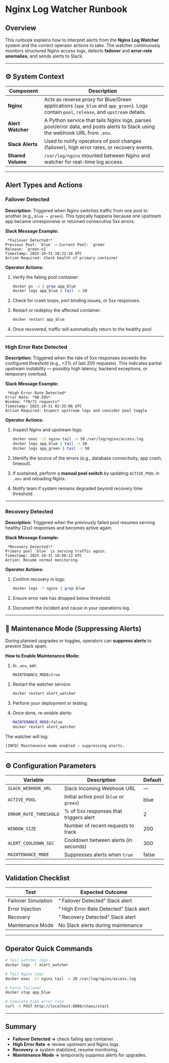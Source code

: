 #  **Nginx Log Watcher Runbook**

##  Overview

This runbook explains how to interpret alerts from the **Nginx Log Watcher** system and the correct operator actions to take.
The watcher continuously monitors structured Nginx access logs, detects **failover** and **error-rate anomalies**, and sends alerts to Slack.

---

## ⚙️ **System Context**

| Component         | Description                                                                                                                             |
| ----------------- | --------------------------------------------------------------------------------------------------------------------------------------- |
| **Nginx**         | Acts as reverse proxy for Blue/Green applications (`app_blue` and `app_green`). Logs contain `pool`, `release`, and `upstream` details. |
| **Alert Watcher** | A Python service that tails Nginx logs, parses pool/error data, and posts alerts to Slack using the webhook URL from `.env`.            |
| **Slack Alerts**  | Used to notify operators of pool changes (failover), high error rates, or recovery events.                                              |
| **Shared Volume** | `/var/log/nginx` mounted between Nginx and watcher for real-time log access.                                                            |

---

##  **Alert Types and Actions**

###  **Failover Detected**

**Description:**
Triggered when Nginx switches traffic from one pool to another (e.g., `blue → green`).
This typically happens because one upstream app became unresponsive or returned consecutive 5xx errors.

**Slack Message Example:**

```
 *Failover Detected!*
Previous Pool: `blue` → Current Pool: `green`
Release: `green-v1`
Timestamp: 2025-10-31 10:22:16 UTC
Action Required: Check health of primary container
```

**Operator Actions:**

1. Verify the failing pool container:

   ```bash
   docker ps -a | grep app_blue
   docker logs app_blue | tail -n 20
   ```
2. Check for crash loops, port binding issues, or 5xx responses.
3. Restart or redeploy the affected container:

   ```bash
   docker restart app_blue
   ```
4. Once recovered, traffic will automatically return to the healthy pool.

---

###  **High Error Rate Detected**

**Description:**
Triggered when the rate of 5xx responses exceeds the configured threshold (e.g., >2% of last 200 requests).
This indicates partial upstream instability — possibly high latency, backend exceptions, or temporary overload.

**Slack Message Example:**

```
 *High Error Rate Detected*
Error Rate: *98.59%*
Window: *70/71 requests*
Timestamp: 2025-10-31 02:35:06 UTC
Action Required: Inspect upstream logs and consider pool toggle
```

**Operator Actions:**

1. Inspect Nginx and upstream logs:

   ```bash
   docker exec -it nginx tail -n 50 /var/log/nginx/access.log
   docker logs app_blue | tail -n 50
   docker logs app_green | tail -n 50
   ```
2. Identify the source of the errors (e.g., database connectivity, app crash, timeout).
3. If sustained, perform a **manual pool switch** by updating `ACTIVE_POOL` in `.env` and reloading Nginx.
4. Notify team if system remains degraded beyond recovery time threshold.

---

###  **Recovery Detected**

**Description:**
Triggered when the previously failed pool resumes serving healthy (2xx) responses and becomes active again.

**Slack Message Example:**

```
 *Recovery Detected!*
Primary pool `blue` is serving traffic again.
Timestamp: 2025-10-31 10:40:12 UTC
Action: Resume normal monitoring.
```

**Operator Actions:**

1. Confirm recovery in logs:

   ```bash
   docker logs -f nginx | grep blue
   ```
2. Ensure error rate has dropped below threshold.
3. Document the incident and cause in your operations log.

---

## 🧮 **Maintenance Mode (Suppressing Alerts)**

During planned upgrades or toggles, operators can **suppress alerts** to prevent Slack spam.

**How to Enable Maintenance Mode:**

1. In `.env`, set:

   ```env
   MAINTENANCE_MODE=true
   ```
2. Restart the watcher service:

   ```bash
   docker restart alert_watcher
   ```
3. Perform your deployment or testing.
4. Once done, re-enable alerts:

   ```bash
   MAINTENANCE_MODE=false
   docker restart alert_watcher
   ```

The watcher will log:

```
[INFO] Maintenance mode enabled — suppressing alerts.
```

---

## ⚙️ **Configuration Parameters**

| Variable               | Description                             | Default |
| ---------------------- | --------------------------------------- | ------- |
| `SLACK_WEBHOOK_URL`    | Slack Incoming Webhook URL              | —       |
| `ACTIVE_POOL`          | Initial active pool (`blue` or `green`) | blue    |
| `ERROR_RATE_THRESHOLD` | % of 5xx responses that triggers alert  | 2       |
| `WINDOW_SIZE`          | Number of recent requests to track      | 200     |
| `ALERT_COOLDOWN_SEC`   | Cooldown between alerts (in seconds)    | 300     |
| `MAINTENANCE_MODE`     | Suppresses alerts when `true`           | false   |

---

##  **Validation Checklist**

| Test                | Expected Outcome                          |
| ------------------- | ----------------------------------------- |
| Failover Simulation | “ Failover Detected” Slack alert        |
| Error Injection     | “ High Error Rate Detected” Slack alert |
| Recovery            | “ Recovery Detected” Slack alert         |
| Maintenance Mode    | No Slack alerts during maintenance        |

---

##  **Operator Quick Commands**

```bash
# Tail watcher logs
docker logs -f alert_watcher

# Tail Nginx logs
docker exec -it nginx tail -n 20 /var/log/nginx/access.log

# Force failover
docker stop app_blue

# Simulate high error rate
curl -X POST http://localhost:8080/chaos/start
```

---

##  **Summary**

* **Failover Detected →** check failing app container.
* **High Error Rate →** review upstream and Nginx logs.
* **Recovery →** system stabilized, resume monitoring.
* **Maintenance Mode →** temporarily suppress alerts for upgrades.

